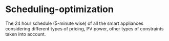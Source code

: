 # Scheduling-optimization
The 24 hour schedule (5-minute wise) of all the smart appliances considering different types of pricing, PV power, other types of constraints taken into account.
